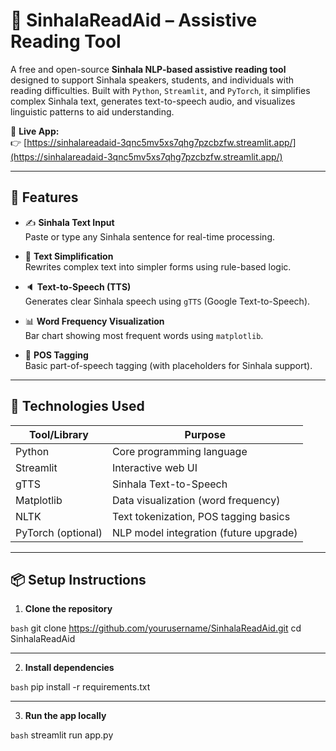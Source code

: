 # 📖 SinhalaReadAid – Assistive Reading Tool

A free and open-source **Sinhala NLP-based assistive reading tool** designed to support Sinhala speakers, students, and individuals with reading difficulties. Built with `Python`, `Streamlit`, and `PyTorch`, it simplifies complex Sinhala text, generates text-to-speech audio, and visualizes linguistic patterns to aid understanding.

🔗 **Live App:**  
👉 [https://sinhalareadaid-3qnc5mv5xs7qhg7pzcbzfw.streamlit.app/](https://sinhalareadaid-3qnc5mv5xs7qhg7pzcbzfw.streamlit.app/)

---

## 🎯 Features

- ✍️ **Sinhala Text Input**  
  Paste or type any Sinhala sentence for real-time processing.

- 🔁 **Text Simplification**  
  Rewrites complex text into simpler forms using rule-based logic.

- 🔈 **Text-to-Speech (TTS)**  
  Generates clear Sinhala speech using `gTTS` (Google Text-to-Speech).

- 📊 **Word Frequency Visualization**  
  Bar chart showing most frequent words using `matplotlib`.

- 🧠 **POS Tagging**  
  Basic part-of-speech tagging (with placeholders for Sinhala support).

---

## 🧪 Technologies Used

| Tool/Library     | Purpose                                |
|------------------|----------------------------------------|
| Python           | Core programming language              |
| Streamlit        | Interactive web UI                     |
| gTTS             | Sinhala Text-to-Speech                 |
| Matplotlib       | Data visualization (word frequency)    |
| NLTK             | Text tokenization, POS tagging basics  |
| PyTorch (optional)| NLP model integration (future upgrade)|

---

## 📦 Setup Instructions

1. **Clone the repository**

```bash```
git clone https://github.com/yourusername/SinhalaReadAid.git
cd SinhalaReadAid

---

2. **Install dependencies**

```bash```
pip install -r requirements.txt

---

3. **Run the app locally**

```bash```
streamlit run app.py

